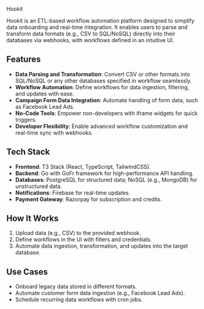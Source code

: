 Hookit 

Hookit is an ETL-based workflow automation platform designed to simplify data onboarding and real-time integration. It enables users to parse and transform data formats (e.g., CSV to SQL/NoSQL) directly into their databases via webhooks, with workflows defined in an intuitive UI.  

## Features  
- **Data Parsing and Transformation**: Convert CSV or other formats into SQL/NoSQL or any other databases specified in workflow seamlessly.  
- **Workflow Automation**: Define workflows for data ingestion, filtering, and updates with ease.  
- **Campaign Form Data Integration**: Automate handling of form data, such as Facebook Lead Ads.  
- **No-Code Tools**: Empower non-developers with iframe widgets for quick triggers.  
- **Developer Flexibility**: Enable advanced workflow customization and real-time sync with webhooks.  

## Tech Stack  
- **Frontend**: T3 Stack (React, TypeScript, TailwindCSS).  
- **Backend**: Go with GoFr framework for high-performance API handling.  
- **Databases**: PostgreSQL for structured data; NoSQL (e.g., MongoDB) for unstructured data.  
- **Notifications**: Firebase for real-time updates.  
- **Payment Gateway**: Razorpay for subscription and credits.  

## How It Works  
1. Upload data (e.g., CSV) to the provided webhook.  
2. Define workflows in the UI with filters and credentials.  
3. Automate data ingestion, transformation, and updates into the target database.  

## Use Cases  
- Onboard legacy data stored in different formats.  
- Automate customer form data ingestion (e.g., Facebook Lead Ads).  
- Schedule recurring data workflows with cron jobs.  
